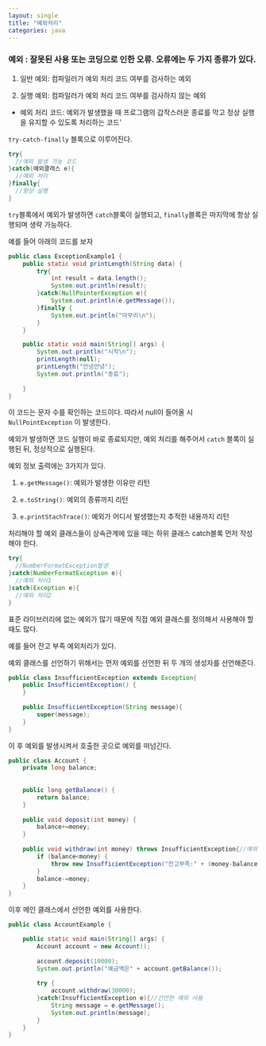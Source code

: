 ```yaml
---
layout: single
title: "예외처리"
categories: java
---
```


### 예외 : 잘못된 사용 또는 코딩으로 인한 오류. 오류에는 두 가지 종류가 있다.

1. 일반 예외: 컴파일러가 예외 처리 코드 여부를 검사하는 예외

2. 실행 예외: 컴파일러가 예외 처리 코드 여부를 검사하지 않는 예외

- 예외 처리 코드: 예외가 발생했을 때 프로그램의 갑작스러운 종료를 막고 정상 실행을 유지할 수 있도록 처리하는 코드'

`try-catch-finally` 블록으로 이루어진다.

```java
try{
  //예외 발생 가능 코드
}catch(예외클래스 e){
  //예외 처리
}finally{
  //항상 실행
}
```

`try`블록에서 예외가 발생하면 `catch`블록이 실행되고, `finally`블록은 마지막에 항상 실행되며 생략 가능하다.

예를 들어 아래의 코드를 보자

```java
public class ExceptionExample1 {
	public static void printLength(String data) {
		try{
			int result = data.length();
			System.out.println(result);
		}catch(NullPointerException e){
			System.out.println(e.getMessage());
		}finally {
			System.out.println("마무리\n");
		}
	}

	public static void main(String[] args) {
		System.out.println("시작\n");
		printLength(null);
		printLength("안녕안녕");
		System.out.println("종료");
		
	}
}
```

이 코드는 문자 수를 확인하는 코드이다. 따라서 null이 들어올 시 `NullPointException` 이 발생한다.

예외가 발생하면 코드 실행이 바로 종료되지만, 예외 처리를 해주어서 `catch` 블록이 실행된 뒤, 정상적으로 실행된다.

예외 정보 출력에는 3가지가 있다.

1. `e.getMessage()`: 예외가 발생한 이유만 리턴

2. `e.toString()`: 예외의 종류까지 리턴

3. `e.printStachTrace()`: 예외가 어디서 발생했는지 추적한 내용까지 리턴


처리해야 할 예외 클래스들이 상속관계에 있을 때는 하위 클래스 catch블록 먼저 작성해야 한다.

```java
try{
  //NumberFormatException발생
}catch(NumberFormatException e){
  //예외 처리1
}catch(Exception e){
  //예외 처리2
}
```

표준 라이브러리에 없는 예외가 많기 때문에 직접 예외 클래스를 정의해서 사용해야 할 때도 많다.

예를 들어 잔고 부족 예외처리가 있다.

예외 클래스를 선언하기 위해서는 먼저 예외를 선언한 뒤 두 개의 생성자를 선언해준다.

```java
public class InsufficientException extends Exception{
	public InsufficientException() {
	}
	
	public InsufficientException(String message){
		super(message);
	}
}
```

이 후 예외를 발생시켜서 호출한 곳으로 예외를 떠넘긴다.

```java
public class Account {
	private long balance;
	
	
	public long getBalance() {
		return balance;
	}
	
	public void deposit(int money) {
		balance+=money;
	}
	
	public void withdraw(int money) throws InsufficientException{//예외 떠넘기기
		if (balance<money) {
			throw new InsufficientException("잔고부족:" + (money-balance) + "모자람");//예외 발생
		}
		balance-=money;
	}
}
```

이후 메인 클래스에서 선언한 예외를 사용한다.

```java
public class AccountExample {

	public static void main(String[] args) {
		Account account = new Account();
		
		account.deposit(10000);
		System.out.println("예금액은" + account.getBalance());
		
		try {
			account.withdraw(30000);
		}catch(InsufficientException e){//선언한 예외 사용
			String message = e.getMessage();
			System.out.println(message);
		}
	}
}
```











